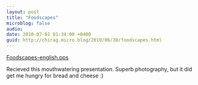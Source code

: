 ```yaml
---
layout: post
title: "Foodscapes"
microblog: false
audio: 
date: 2010-07-01 01:34:00 +0400
guid: http://chirag.micro.blog/2010/06/30/foodscapes.html
---
```

<p><a href="http://getfile8.posterous.com/getfile/files.posterous.com/temp-2010-06-30/fxwntEJIAhGHnIrofflscjxvBajvdlHcjswtyEtqFacacqIwiGdDDnIwnCJl/Foodscapes-english.pps" target="_blank">Foodscapes-english.pps</a></p>
<p>Recieved this mouthwatering presentation. Superb photography, but it did get me hungry for bread and cheese :)</p>

